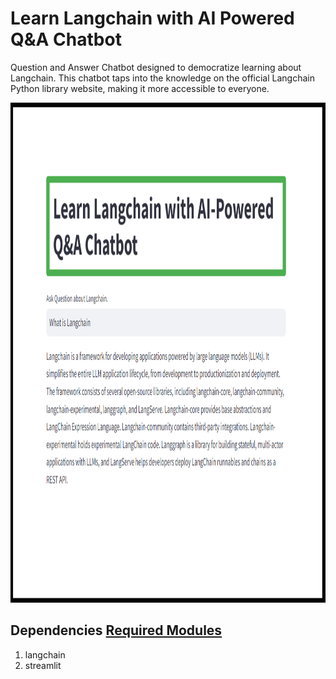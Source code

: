 # Learn Langchain with AI Powered Q&A Chatbot
Question and Answer Chatbot designed to democratize learning about Langchain. This chatbot taps into the knowledge on the official Langchain Python library website, making it more accessible to everyone.


<p align="center"><img src="https://github.com/Mps24-7uk/Learn-Langchain-with-AI-Powered-Q-A-Chatbot/blob/main/Images/Langchain.png" width="1000" height="800"></p>


## Dependencies [Required Modules](https://github.com/Mps24-7uk/Learn-Langchain-with-AI-Powered-Q-A-Chatbot/blob/main/requirement.txt)

1. langchain
2. streamlit
